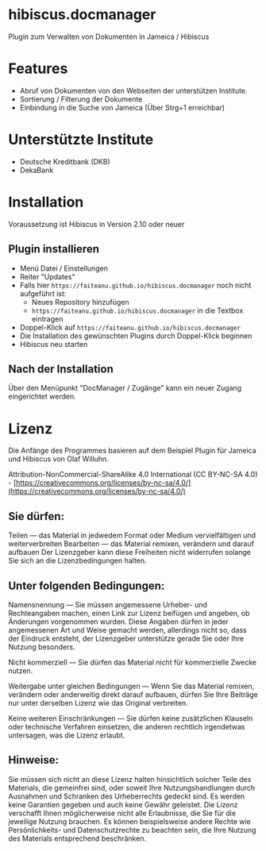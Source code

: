 hibiscus.docmanager
====================

Plugin zum Verwalten von Dokumenten in Jameica / Hibiscus


# Features
* Abruf von Dokumenten von den Webseiten der unterstützen Institute.
* Sortierung / Filterung der Dokumente
* Einbindung in die Suche von Jameica (Über Strg+1 erreichbar)

# Unterstützte Institute
* Deutsche Kreditbank (DKB)
* DekaBank

# Installation
Voraussetzung ist Hibiscus in Version 2.10 oder neuer

## Plugin installieren
* Menü Datei / Einstellungen
* Reiter "Updates"
* Falls hier `https://faiteanu.github.io/hibiscus.docmanager` noch nicht aufgeführt ist:
    * Neues Repository hinzufügen
    * `https://faiteanu.github.io/hibiscus.docmanager` in die Textbox eintragen
* Doppel-Klick auf `https://faiteanu.github.io/hibiscus.docmanager`
* Die Installation des gewünschten Plugins durch Doppel-Klick beginnen
* Hibiscus neu starten

## Nach der Installation
Über den Menüpunkt "DocManager / Zugänge" kann ein neuer Zugang eingerichtet werden.

# Lizenz
Die Anfänge des Programmes basieren auf dem Beispiel Plugin für Jameica und Hibiscus von Olaf Willuhn.

Attribution-NonCommercial-ShareAlike 4.0 International (CC BY-NC-SA 4.0) - [https://creativecommons.org/licenses/by-nc-sa/4.0/](https://creativecommons.org/licenses/by-nc-sa/4.0/)

## Sie dürfen:
Teilen — das Material in jedwedem Format oder Medium vervielfältigen und weiterverbreiten
Bearbeiten — das Material remixen, verändern und darauf aufbauen
Der Lizenzgeber kann diese Freiheiten nicht widerrufen solange Sie sich an die Lizenzbedingungen halten.

## Unter folgenden Bedingungen:
Namensnennung — Sie müssen angemessene Urheber- und Rechteangaben machen, einen Link zur Lizenz beifügen und angeben, ob Änderungen vorgenommen wurden. Diese Angaben dürfen in jeder angemessenen Art und Weise gemacht werden, allerdings nicht so, dass der Eindruck entsteht, der Lizenzgeber unterstütze gerade Sie oder Ihre Nutzung besonders.

Nicht kommerziell — Sie dürfen das Material nicht für kommerzielle Zwecke nutzen.

Weitergabe unter gleichen Bedingungen — Wenn Sie das Material remixen, verändern oder anderweitig direkt darauf aufbauen, dürfen Sie Ihre Beiträge nur unter derselben Lizenz wie das Original verbreiten.

Keine weiteren Einschränkungen — Sie dürfen keine zusätzlichen Klauseln oder technische Verfahren einsetzen, die anderen rechtlich irgendetwas untersagen, was die Lizenz erlaubt.

## Hinweise:
Sie müssen sich nicht an diese Lizenz halten hinsichtlich solcher Teile des Materials, die gemeinfrei sind, oder soweit Ihre Nutzungshandlungen durch Ausnahmen und Schranken des Urheberrechts gedeckt sind.
Es werden keine Garantien gegeben und auch keine Gewähr geleistet. Die Lizenz verschafft Ihnen möglicherweise nicht alle Erlaubnisse, die Sie für die jeweilige Nutzung brauchen. Es können beispielsweise andere Rechte wie Persönlichkeits- und Datenschutzrechte zu beachten sein, die Ihre Nutzung des Materials entsprechend beschränken.
